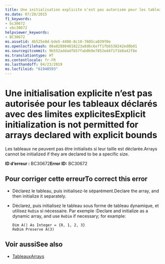 ```yaml
---
title: Une initialisation explicite n’est pas autorisée pour les tableaux déclarés avec des limites explicites
ms.date: 07/20/2015
f1_keywords:
- bc30672
- vbc30672
helpviewer_keywords:
- BC30672
ms.assetid: 4b525e8d-bde5-4408-8c10-7605ca039f0e
ms.openlocfilehash: 08a028804018223a8d6c6eff1fb6538242ed8b01
ms.sourcegitcommit: 9b552addadfb57fab0b9e7852ed4f1f1b8a42f8e
ms.translationtype: HT
ms.contentlocale: fr-FR
ms.lasthandoff: 04/23/2019
ms.locfileid: "61940593"
---
```

# <a name="explicit-initialization-is-not-permitted-for-arrays-declared-with-explicit-bounds"></a><span data-ttu-id="ee172-102">Une initialisation explicite n’est pas autorisée pour les tableaux déclarés avec des limites explicites</span><span class="sxs-lookup"><span data-stu-id="ee172-102">Explicit initialization is not permitted for arrays declared with explicit bounds</span></span>
<span data-ttu-id="ee172-103">Les tableaux ne peuvent pas être initialisés si leur taille est déclarée.</span><span class="sxs-lookup"><span data-stu-id="ee172-103">Arrays cannot be initialized if they are declared to be a specific size.</span></span>  
  
 <span data-ttu-id="ee172-104">**ID d’erreur :** BC30672</span><span class="sxs-lookup"><span data-stu-id="ee172-104">**Error ID:** BC30672</span></span>  
  
## <a name="to-correct-this-error"></a><span data-ttu-id="ee172-105">Pour corriger cette erreur</span><span class="sxs-lookup"><span data-stu-id="ee172-105">To correct this error</span></span>  
  
- <span data-ttu-id="ee172-106">Déclarez le tableau, puis initialisez-le séparément.</span><span class="sxs-lookup"><span data-stu-id="ee172-106">Declare the array, and then initialize it separately.</span></span>  
  
- <span data-ttu-id="ee172-107">Déclarez, puis initialisez le tableau sous forme de tableau dynamique, et utilisez `ReDim` si nécessaire. Par exemple :</span><span class="sxs-lookup"><span data-stu-id="ee172-107">Declare and initialize as a dynamic array, and use `ReDim` if necessary; for example:</span></span>  
  
    ```  
    Dim A() As Integer = {0, 1, 2, 3}  
    ReDim Preserve A(3)  
    ```  
  
## <a name="see-also"></a><span data-ttu-id="ee172-108">Voir aussi</span><span class="sxs-lookup"><span data-stu-id="ee172-108">See also</span></span>

- [<span data-ttu-id="ee172-109">Tableaux</span><span class="sxs-lookup"><span data-stu-id="ee172-109">Arrays</span></span>](../../visual-basic/programming-guide/language-features/arrays/index.md)
